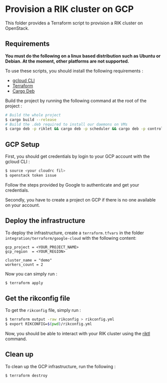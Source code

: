 # Provision a RIK cluster on GCP

This folder provides a Terraform script to provision a RIK cluster on OpenStack.

## Requirements

**You must do the following on a linux based distribution such as Ubuntu or Debian. At the moment, other platforms are not supported.**

To use these scripts, you should install the following requirements :

- [gcloud CLI](https://cloud.google.com/sdk/gcloud)
- [Terraform](https://www.terraform.io/)
- [Cargo Deb](https://crates.io/crates/cargo-deb)

Build the project by running the following command at the root of the project :

```bash
# Build the whole project
$ cargo build --release
# Build the .deb required to install our daemons on VMs
$ cargo deb -p riklet && cargo deb -p scheduler && cargo deb -p controller
```

## GCP Setup

First, you should get credentials by login to your GCP account with the gcloud CLI :

```bash
$ source <your cloudrc fil>
$ openstack token issue
```

Follow the steps provided by Google to authenticate and get your credentials.

Secondly, you have to create a project on GCP if there is no one available on your account.

## Deploy the infrastructure

To deploy the infrastructure, create a `terraform.tfvars` in the folder `integration/terraform/google-cloud` with the following content:

```
gcp_project = <YOUR_PROJECT_NAME>
gcp_region  = <YOUR_REGION>

cluster_name = "demo"
workers_count = 2
```

Now you can simply run :

```bash
$ terraform apply
```

## Get the rikconfig file

To get the `rikconfig` file, simply run :

```bash
$ terraform output -raw rikconfig > rikconfig.yml
$ export RIKCONFIG=$(pwd)/rikconfig.yml
```

Now, you should be able to interact with your RIK cluster using the [riktl](../../../riktl/README.md) command.

## Clean up

To clean up the GCP infrastructure, run the following :

```bash
$ terraform destroy
```
